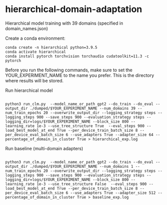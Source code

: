 # hierarchical-domain-adaptation

Hierarchical model training with 39 domains (specified in domain_names.json)

Create a conda environment:

```
conda create -n hierarchical python=3.9.5
conda activate hierarchical
conda install pytorch torchvision torchaudio cudatoolkit=11.3 -c pytorch
```


Before you run the following commands, make sure to set the YOUR_EXPERIMENT_NAME to the name you prefer. This is the directory where results will be stored.

Run hierarchical model 

```

python3 run_clm.py  --model_name_or_path gpt2 --do_train --do_eval --output_dir ./dumped/$YOUR_EXPERIMENT_NAME --num_domains 39 --num_train_epochs 20 --overwrite_output_dir --logging_strategy steps --logging_steps 900 --save_steps 900 --evaluation_strategy steps --logging_dir=logs/$YOUR_EXPERIMENT_NAME --block_size 800 --learning_rate 1e-3 --use_tree_structure True  --eval_steps 900 --load_best_model_at_end True --per_device_train_batch_size 8 --per_device_eval_batch_size 6 --use_adapters True --adapter_size 64 --percentage_of_domain_in_cluster True > hierarchical_exp.log 

```


Run baseline (multi-domain adapters)

```

python3 run_clm.py  --model_name_or_path gpt2 --do_train --do_eval --output_dir ./dumped/$YOUR_EXPERIMENT_NAME --num_domains 1 --num_train_epochs 20 --overwrite_output_dir --logging_strategy steps --logging_steps 900 --save_steps 900 --evaluation_strategy steps --logging_dir=logs/$YOUR_EXPERIMENT_NAME --block_size 800 --learning_rate 1e-3 --use_tree_structure False  --eval_steps 900 --load_best_model_at_end True --per_device_train_batch_size 8 --per_device_eval_batch_size 6 --use_adapters True --adapter_size 512 --percentage_of_domain_in_cluster True > baseline_exp.log

```
